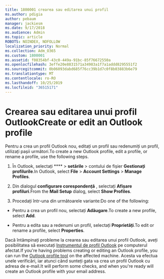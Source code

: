 ```yaml
---
title: 1800001 crearea sau editarea unui profil
ms.author: pdigia
author: pebaum
manager: jackiesm
ms.date: 9/17/2018
ms.audience: Admin
ms.topic: article
ROBOTS: NOINDEX, NOFOLLOW
localization_priority: Normal
ms.collection: Adm_O365
ms.custom: 1800001
ms.assetid: f08354bf-43c0-449a-91bc-85f76672550a
ms.openlocfilehash: 3effe20e8831571a34983a1f7a1addd8295551f2
ms.sourcegitcommit: 0b06093dabd685f76cc39b1d7c0f8b03883b6e79
ms.translationtype: MT
ms.contentlocale: ro-RO
ms.lasthandoff: 10/25/2019
ms.locfileid: "36515171"
---
```

# <a name="create-or-edit-an-outlook-profile"></a><span data-ttu-id="09e00-102">Crearea sau editarea unui profil Outlook</span><span class="sxs-lookup"><span data-stu-id="09e00-102">Create or edit an Outlook profile</span></span>

<span data-ttu-id="09e00-103">Pentru a crea un profil Outlook nou, editați un profil sau redenumiți un profil, utilizați pașii următori.</span><span class="sxs-lookup"><span data-stu-id="09e00-103">To create a new Outlook profile, edit a profile, or rename a profile, use the following steps.</span></span>
  
1. <span data-ttu-id="09e00-104">În Outlook, selectați \*\*\*\* \> **setările** \> contului de fișier **Gestionați profilurile**.</span><span class="sxs-lookup"><span data-stu-id="09e00-104">In Outlook, select **File** \> **Account Settings** \> **Manage Profiles**.</span></span>
    
2. <span data-ttu-id="09e00-105">Din dialogul **configurare corespondență** , selectați **Afișare profiluri**.</span><span class="sxs-lookup"><span data-stu-id="09e00-105">From the **Mail Setup** dialog, select **Show Profiles**.</span></span>
    
3. <span data-ttu-id="09e00-106">Procedați într-una din următoarele variante:</span><span class="sxs-lookup"><span data-stu-id="09e00-106">Do one of the following:</span></span>
    
  - <span data-ttu-id="09e00-107">Pentru a crea un profil nou, selectați **Adăugare**.</span><span class="sxs-lookup"><span data-stu-id="09e00-107">To create a new profile, select **Add**.</span></span>
    
  - <span data-ttu-id="09e00-108">Pentru a edita sau a redenumi un profil, selectați **Proprietăți**.</span><span class="sxs-lookup"><span data-stu-id="09e00-108">To edit or rename a profile, select **Properties**.</span></span>
    
<span data-ttu-id="09e00-109">Dacă întâmpinați probleme la crearea sau editarea unui profil Outlook, aveți posibilitatea să executați [Instrumentul de profil Outlook](https://aka.ms/SaRA-OutlookSetupProfile) pe computerul afectat.</span><span class="sxs-lookup"><span data-stu-id="09e00-109">If you're having problems creating or editing an Outlook profile, you can run the [Outlook profile tool](https://aka.ms/SaRA-OutlookSetupProfile) on the affected machine.</span></span> <span data-ttu-id="09e00-110">Acesta va efectua unele verificări, iar atunci când sunteți gata va crea un profil Outlook cu adresa de e-mail.</span><span class="sxs-lookup"><span data-stu-id="09e00-110">It will perform some checks, and when you're ready will create an Outlook profile with your email address.</span></span> 
  

